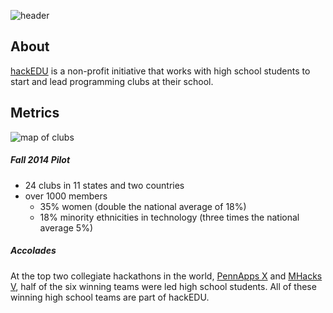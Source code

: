 ![header](http://i.imgur.com/sjLMF2t.png)

## About

[hackEDU](http://hackedu.us) is a non-profit initiative that works with high
school students to start and lead programming clubs at their school.

## Metrics

![map of clubs](https://s3.amazonaws.com/f.cl.ly/items/1w1h0K3r321N191s2W0n/Untitled%203.png)

##### Fall 2014 Pilot

- 24 clubs in 11 states and two countries
- over 1000 members
  - 35% women (double the national average of 18%)
  - 18% minority ethnicities in technology (three times the national average 5%)

##### Accolades

At the top two collegiate hackathons in the world, [PennApps
X](http://2014f.pennapps.com/) and [MHacks
V](http://mhacksv.challengepost.com/), half of the six winning teams were led
high school students. All of these winning high school teams are part of
hackEDU.
